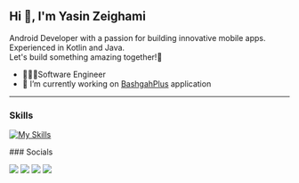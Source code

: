 Hi 👋, I'm Yasin Zeighami
-----------------------------
Android Developer with a passion for building innovative mobile apps.
<br>
Experienced in Kotlin and Java.
<br>
Let's build something amazing together!💚
<br>
- 👨🏻‍💻Software Engineer
- 🔭 I’m currently working on <a href="https://bashgahplus.com/" target="_blank" rel="noreferrer">BashgahPlus</a> application 
-----------------------------

### Skills
[![My Skills](https://skillicons.dev/icons?i=kotlin,java,androidstudio,git&theme=dark)](https://skillicons.dev)
                  
</p>
           <meta name="google-site-verification" content="Fw12hi3956agtgojNIvMw8GfiuQ-7zM6D4KoG_Ffflk" />         
### Socials
                  
<p align="left">
    <a href="https://www.instagram.com/yasin_zeighami" target="_blank" rel="noreferrer"><img src="https://img.shields.io/badge/Instagram-E4405F?style=for-the-badge&logo=instagram&logoColor=white" /></a> <a href="https://www.linkedin.com/in/yasin-zeighami-4225b7167/" target="_blank" rel="noreferrer"><img src="https://img.shields.io/badge/LinkedIn-0077B5?style=for-the-badge&logo=linkedin&logoColor=white" /></a>
  <a href="https://www.twitter.com/yasin_zeighami" target="_blank" rel="noreferrer"><img src="https://img.shields.io/badge/X-000000?style=for-the-badge&logo=x&logoColor=white" /></a>
</a>
  <a href="https://stackoverflow.com/users/10204256/yasin-zeighami" target="_blank" rel="noreferrer"><img src="https://img.shields.io/badge/Stack_Overflow-FE7A16?style=for-the-badge&logo=stack-overflow&logoColor=white" /></a></p>

